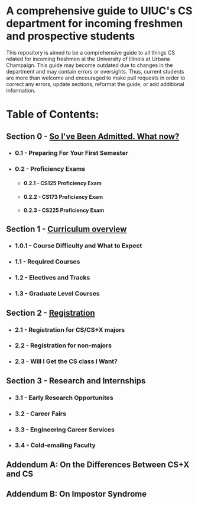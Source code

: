 # A comprehensive guide to UIUC's CS department for incoming freshmen and prospective students

This repository is aimed to be a comprehensive guide to all things CS related for incoming freshmen at the University of Illinois at Urbana Champaign. This guide may become outdated due to changes in the department and may contain errors or oversights. Thus, current students are more than welcome and encouraged to make pull requests in order to correct any errors, update sections, reformat the guide, or add additional information. 

# Table of Contents:

## Section 0 - [So I've Been Admitted. What now?](https://github.com/mersaults/uiuc-cs-incoming-freshman-guide/blob/main/guide/section0.md)
  * ### 0.1 - Preparing For Your First Semester
  * ### 0.2 - Proficiency Exams
    * #### 0.2.1 - CS125 Proficiency Exam
    * #### 0.2.2 - CS173 Proficiency Exam
    * #### 0.2.3 - CS225 Proficiency Exam

## Section 1 - [Curriculum overview](https://github.com/mersaults/uiuc-cs-incoming-freshman-guide/blob/main/guide/section1.md)
 * ### 1.0.1 - Course Difficulty and What to Expect
 * ### 1.1 - Required Courses
 * ### 1.2 - Electives and Tracks
 * ### 1.3 - Graduate Level Courses

## Section 2 - [Registration](https://github.com/mersaults/uiuc-cs-incoming-freshman-guide/blob/main/guide/section2.md)
 * ### 2.1 -  Registration for CS/CS+X majors
 * ### 2.2 - Registration for non-majors
 * ### 2.3 - Will I Get the CS class I Want?

## Section 3 - Research and Internships
 * ### 3.1 - Early Research Opportunites 
 * ### 3.2 - Career Fairs
 * ### 3.3 - Engineering Career Services
 * ### 3.4 - Cold-emailing Faculty

## Addendum A: On the Differences Between CS+X and CS

## Addendum B: On Impostor Syndrome
